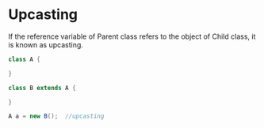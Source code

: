 # Upcasting
If the reference variable of Parent class refers to the object of Child class, it is known as upcasting.

```java
class A {

}  

class B extends A {

}  

A a = new B();  //upcasting  
```
